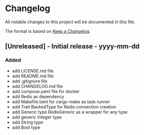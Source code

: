 # Changelog

All notable changes to this project will be documented in this file.

The format is based on [Keep a Changelog](https://keepachangelog.com/en/1.1.0/).

## [Unreleased] - Initial release - yyyy-mm-dd

### Added

- add LICENSE.md file
- add README.md file
- add .gitignore file
- add CHANGELOG.md file
- add compose.yaml file for docker
- add Redis as dependency
- add Makefile.toml for cargo-make as task runner
- add Trait BackedType for Redis connection creation
- add Generic type RedisGeneric as a wrapper for any type
- add generic Integer type
- add String type
- add Bool type
